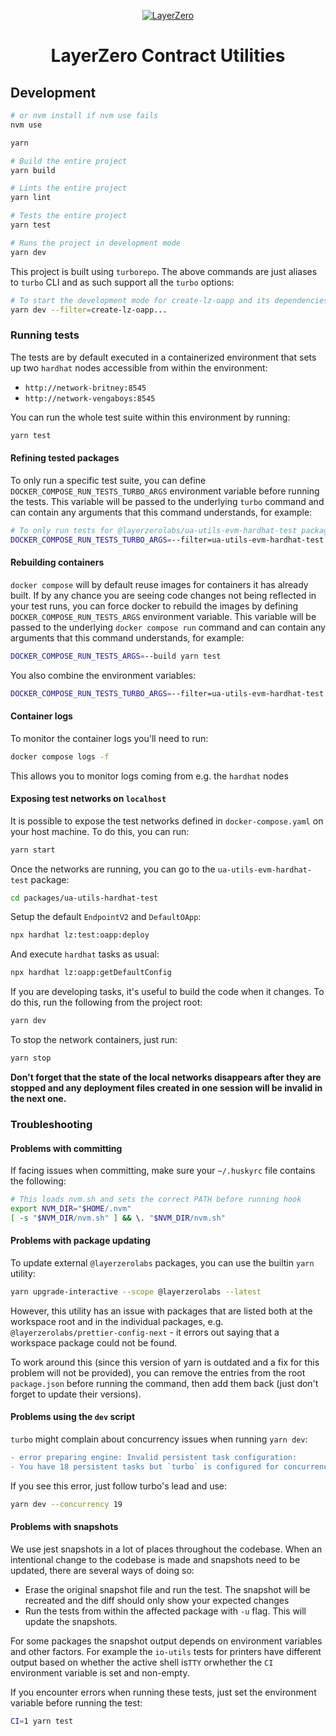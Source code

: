 <p align="center">
  <a href="https://layerzero.network">
    <img alt="LayerZero" style="max-width: 500px" src="https://d3a2dpnnrypp5h.cloudfront.net/bridge-app/lz.png"/>
  </a>
</p>

<h1 align="center">LayerZero Contract Utilities</h1>

## Development

```bash
# or nvm install if nvm use fails
nvm use

yarn

# Build the entire project
yarn build

# Lints the entire project
yarn lint

# Tests the entire project
yarn test

# Runs the project in development mode
yarn dev
```

This project is built using `turborepo`. The above commands are just aliases to `turbo` CLI and as such support all the `turbo` options:

```bash
# To start the development mode for create-lz-oapp and its dependencies
yarn dev --filter=create-lz-oapp...
```

### Running tests

The tests are by default executed in a containerized environment that sets up two `hardhat` nodes accessible from within the environment:

- `http://network-britney:8545`
- `http://network-vengaboys:8545`

You can run the whole test suite within this environment by running:

```bash
yarn test
```

#### Refining tested packages

To only run a specific test suite, you can define `DOCKER_COMPOSE_RUN_TESTS_TURBO_ARGS` environment variable before running the tests. This variable will be passed to the underlying `turbo` command and can contain any arguments that this command understands, for example:

```bash
# To only run tests for @layerzerolabs/ua-utils-evm-hardhat-test package
DOCKER_COMPOSE_RUN_TESTS_TURBO_ARGS=--filter=ua-utils-evm-hardhat-test yarn test
```

#### Rebuilding containers

`docker compose` will by default reuse images for containers it has already built. If by any chance you are seeing code changes not being reflected in your test runs, you can force docker to rebuild the images by defining `DOCKER_COMPOSE_RUN_TESTS_ARGS` environment variable. This variable will be passed to the underlying `docker compose run` command and can contain any arguments that this command understands, for example:

```bash
DOCKER_COMPOSE_RUN_TESTS_ARGS=--build yarn test
```

You also combine the environment variables:

```bash
DOCKER_COMPOSE_RUN_TESTS_TURBO_ARGS=--filter=ua-utils-evm-hardhat-test DOCKER_COMPOSE_RUN_TESTS_ARGS=--build yarn test
```

#### Container logs

To monitor the container logs you'll need to run:

```bash
docker compose logs -f
```

This allows you to monitor logs coming from e.g. the `hardhat` nodes

#### Exposing test networks on `localhost`

It is possible to expose the test networks defined in `docker-compose.yaml` on your host machine. To do this, you can run:

```bash
yarn start
```

Once the networks are running, you can go to the `ua-utils-evm-hardhat-test` package:

```bash
cd packages/ua-utils-hardhat-test
```

Setup the default `EndpointV2` and `DefaultOApp`:

```bash
npx hardhat lz:test:oapp:deploy
```

And execute `hardhat` tasks as usual:

```bash
npx hardhat lz:oapp:getDefaultConfig
```

If you are developing tasks, it's useful to build the code when it changes. To do this, run the following from the project root:

```bash
yarn dev
```

To stop the network containers, just run:

```bash
yarn stop
```

**Don't forget that the state of the local networks disappears after they are stopped and any deployment files created in one session will be invalid in the next one.**

### Troubleshooting

#### Problems with committing

If facing issues when committing, make sure your `~/.huskyrc` file contains the following:

```bash
# This loads nvm.sh and sets the correct PATH before running hook
export NVM_DIR="$HOME/.nvm"
[ -s "$NVM_DIR/nvm.sh" ] && \. "$NVM_DIR/nvm.sh"
```

#### Problems with package updating

To update external `@layerzerolabs` packages, you can use the builtin `yarn` utility:

```bash
yarn upgrade-interactive --scope @layerzerolabs --latest
```

However, this utility has an issue with packages that are listed both at the workspace root and in the individual packages, e.g. `@layerzerolabs/prettier-config-next` - it errors out saying that a workspace package could not be found.

To work around this (since this version of yarn is outdated and a fix for this problem will not be provided), you can remove the entries from the root `package.json` before running the command, then add them back (just don't forget to update their versions).

#### Problems using the `dev` script

`turbo` might complain about concurrency issues when running `yarn dev`:

```diff
- error preparing engine: Invalid persistent task configuration:
- You have 18 persistent tasks but `turbo` is configured for concurrency of 10. Set --concurrency to at least 19
```

If you see this error, just follow turbo's lead and use:

```bash
yarn dev --concurrency 19
```

#### Problems with snapshots

We use jest snapshots in a lot of places throughout the codebase. When an intentional change to the codebase is made and snapshots need to be updated, there are several ways of doing so:

- Erase the original snapshot file and run the test. The snapshot will be recreated and the diff should only show your expected changes
- Run the tests from within the affected package with `-u` flag. This will update the snapshots.

For some packages the snapshot output depends on environment variables and other factors. For example the `io-utils` tests for printers have different output based on whether the active shell is`TTY` orwhether the `CI` environment variable is set and non-empty.

If you encounter errors when running these tests, just set the environment variable before running the test:

```bash
CI=1 yarn test
```

